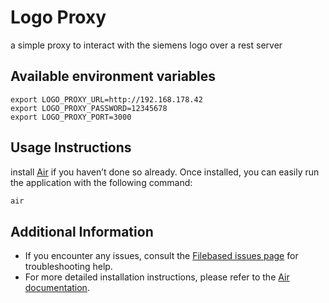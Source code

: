 # Logo Proxy

a simple proxy to interact with the siemens logo over a rest server

## Available environment variables

```
export LOGO_PROXY_URL=http://192.168.178.42
export LOGO_PROXY_PASSWORD=12345678
export LOGO_PROXY_PORT=3000

```

## Usage Instructions

install [Air](https://github.com/air-verse/air) if you haven’t done so already. Once installed, you can easily run the application with the following command:

```sh
air
```

## Additional Information

- If you encounter any issues, consult the [Filebased issues page](https://github.com/ChaotenHG/filebased/issues) for troubleshooting help.
- For more detailed installation instructions, please refer to the [Air documentation](https://github.com/air-verse/air).
